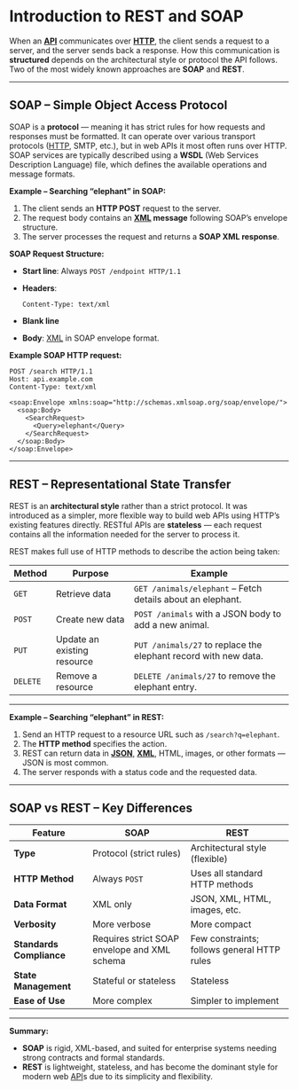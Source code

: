 # **Introduction to REST and SOAP**

When an **[API](API.md)** communicates over **[HTTP](HTTP_intro.md)**, the client sends a request to a server, and the server sends back a response.
How this communication is **structured** depends on the architectural style or protocol the API follows.
Two of the most widely known approaches are **SOAP** and **REST**.

---

## **SOAP – Simple Object Access Protocol**

SOAP is a **protocol** — meaning it has strict rules for how requests and responses must be formatted.
It can operate over various transport protocols ([HTTP](HTTP_intro.md), SMTP, etc.), but in web APIs it most often runs over HTTP.
SOAP services are typically described using a **WSDL** (Web Services Description Language) file, which defines the available operations and message formats.

**Example – Searching “elephant” in SOAP:**

1. The client sends an **HTTP POST** request to the server.
2. The request body contains an **[XML](JSON_and_XML.md) message** following SOAP’s envelope structure.
3. The server processes the request and returns a **SOAP XML response**.

**SOAP Request Structure:**

* **Start line**: Always `POST /endpoint HTTP/1.1`
* **Headers**:

  ```
  Content-Type: text/xml
  ```
* **Blank line**
* **Body**: [XML](JSON_and_XML.md) in SOAP envelope format.

**Example SOAP HTTP request:**

```http
POST /search HTTP/1.1
Host: api.example.com
Content-Type: text/xml

<soap:Envelope xmlns:soap="http://schemas.xmlsoap.org/soap/envelope/">
  <soap:Body>
    <SearchRequest>
      <Query>elephant</Query>
    </SearchRequest>
  </soap:Body>
</soap:Envelope>
```

---

## **REST – Representational State Transfer**

REST is an **architectural style** rather than a strict protocol.
It was introduced as a simpler, more flexible way to build web APIs using HTTP’s existing features directly.
RESTful APIs are **stateless** — each request contains all the information needed for the server to process it.

REST makes full use of HTTP methods to describe the action being taken:

| Method   | Purpose                     | Example                                                         |
| -------- | --------------------------- | --------------------------------------------------------------- |
| `GET`    | Retrieve data               | `GET /animals/elephant` – Fetch details about an elephant.      |
| `POST`   | Create new data             | `POST /animals` with a JSON body to add a new animal.           |
| `PUT`    | Update an existing resource | `PUT /animals/27` to replace the elephant record with new data. |
| `DELETE` | Remove a resource           | `DELETE /animals/27` to remove the elephant entry.              |

---

**Example – Searching “elephant” in REST:**

1. Send an HTTP request to a resource URL such as `/search?q=elephant`.
2. The **HTTP method** specifies the action.
3. REST can return data in **[JSON](JSON_and_XML.md)**, **[XML](JSON_and_XML.md)**, HTML, images, or other formats — JSON is most common.
4. The server responds with a status code and the requested data.

---

## **SOAP vs REST – Key Differences**

| Feature                  | SOAP                                         | REST                                        |
| ------------------------ | -------------------------------------------- | ------------------------------------------- |
| **Type**                 | Protocol (strict rules)                      | Architectural style (flexible)              |
| **HTTP Method**          | Always `POST`                                | Uses all standard HTTP methods              |
| **Data Format**          | XML only                                     | JSON, XML, HTML, images, etc.               |
| **Verbosity**            | More verbose                                 | More compact                                |
| **Standards Compliance** | Requires strict SOAP envelope and XML schema | Few constraints; follows general HTTP rules |
| **State Management**     | Stateful or stateless                        | Stateless                                   |
| **Ease of Use**          | More complex                                 | Simpler to implement                        |

---

**Summary:**

* **SOAP** is rigid, XML-based, and suited for enterprise systems needing strong contracts and formal standards.
* **REST** is lightweight, stateless, and has become the dominant style for modern web [API](API.md)s due to its simplicity and flexibility.

